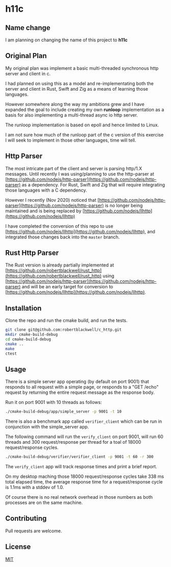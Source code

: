 # h11c

## Name change
I am planning on changing the name of this project to __h11c__

## Original Plan
My original plan was implement a basic  multi-threaded synchronous http server and client in c.

I had planned on using this as a model and re-implementating both the server and client in Rust, Swift and Zig 
as a means of learning those languages.

However somewhere along the way my ambitions grew and I have expanded the goal to include creating my 
own __runloop__ implementation as a basis for also implementing a multi-thread async io http server.

The runloop implementation is based on epoll and hence limited to Linux.

I am not sure how much of the runloop part of the c version of this exercise I will seek to implement in those
other languages, time will tell.

## Http Parser
The most intricate part of the client and server is parsing http/1.X messages. Until recently I was using/planning to use
the http-parser at [https://github.com/nodejs/http-parser](https://github.com/nodejs/http-parser) 
as a dependency. For Rust, Swift and Zig that will require integrating those languages with
a C dependency.


However I recently (Nov 2020) noticed that [https://github.com/nodejs/http-parser](https://github.com/nodejs/http-parser) is 
no longer being maintained and is being replaced by [https://github.com/nodejs/llhttp](https://github.com/nodejs/llhttp) 

I have completed the conversion of this repo to use [https://github.com/nodejs/llhttp](https://github.com/nodejs/llhttp),
and integrated those changes back into the `master` branch. 

## Rust Http Parser

The Rust version is already partially implemented at [https://github.com/robertblackwell/rust_http](https://github.com/robertblackwell/rust_http) using 
[https://github.com/nodejs/http-parser](https://github.com/nodejs/http-parser) and will be an early target for
conversion to [https://github.com/nodejs/llhttp](https://github.com/nodejs/llhttp).

## Installation

Clone the repo and run the cmake build, and run the tests.

```bash
git clone git@github.com:robertblackwell/c_http.git
mkdir cmake-build-debug
cd cmake-build-debug
cmake ..
make
ctest
```
## Usage

There is a simple server app operating (by default on port 9001) that responds to all request with a simple page,
or responds to a "GET /echo" request by returning the entire request message as the response body. 

Run it on port 9001 with 10 threads as follows:

```bash
./cmake-build-debug/app/simple_server -p 9001 -t 10
```

There is also a benchmark app called `verifier_client` which can be run in conjunction with the simple_server app.

The following command will run the `verify_client` on port 9001, will run 60 threads and 300 request/response 
per thread for a toal of 18000 request/response cycles.

```bash
./cmake-build-debug/verifier/verifier_client -p 9001 -t 60 -r 300
```

The `verify_client` app will track response times and print a brief report. 

On my desktop maching those 18000 request/response cycles take 338 ms total elapsed time, 
the average response time for a request/response cycle is 1.1ms with a 
stddev of 1.0.

Of course there is no real network overhead in those numbers as both processes are on the same machine.

## Contributing
Pull requests are welcome.

## License
[MIT](https://choosealicense.com/licenses/mit/)